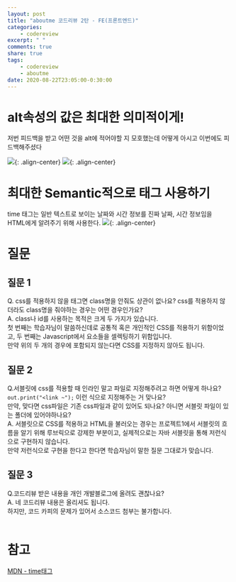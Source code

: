 ```yaml
---
layout: post
title: "aboutme 코드리뷰 2탄 - FE(프론트엔드)"
categories:
    - codereview
excerpt: " "
comments: true
share: true
tags:
    - codereview
    - aboutme
date: 2020-08-22T23:05:00-0:30:00
---
```


# alt속성의 값은 최대한 의미적이게!

저번 피드백을 받고 어떤 것을 alt에 적어야할 지 모호했는데 어떻게 아시고 이번에도 피드백해주셨다

![](https://kimmy100b.github.io/assets/images/codereview/aboutme/FE/8.PNG){: .align-center}
![](https://kimmy100b.github.io/assets/images/codereview/aboutme/FE/9.PNG){: .align-center}
<br>

# 최대한 Semantic적으로 태그 사용하기

time 태그는 일반 텍스트로 보이는 날짜와 시간 정보를 진짜 날짜, 시간 정보임을 HTML에게 알려주기 위해 사용한다.
![](https://kimmy100b.github.io/assets/images/codereview/aboutme/FE/10.PNG){: .align-center}
<br>

# 질문

## 질문 1

Q. css를 적용하지 않을 태그면 class명을 안줘도 상관이 없나요? css를 적용하지 않더라도 class명을 줘야하는 경우는 어떤 경우인가요?
<br>
A. class나 id를 사용하는 목적은 크게 두 가지가 있습니다. <br>
첫 번째는 학습자님이 말씀하신데로 공통적 혹은 개인적인 CSS를 적용하기 위함이었고, 두 번째는 Javascript에서 요소들을 셀렉팅하기 위함입니다.<br>
만약 위의 두 개의 경우에 포함되지 않는다면 CSS를 지정하지 않아도 됩니다.

## 질문 2

Q.서블릿에 css를 적용할 때 인라인 말고 파일로 지정해주려고 하면 어떻게 하나요?<br>
`out.print("<link ~");` 이런 식으로 지정해주는 거 맞나요? <br>만약, 맞다면 css파일은 기존 css파일과 같이 있어도 되나요? 아니면 서블릿 파일이 있는 폴더에 있어야하나요?
<br>
A. 서블릿으로 CSS를 적용하고 HTML을 불러오는 경우는 프로젝트1에서 서블릿의 흐름을 알기 위해 루브릭으로 강제한 부분이고, 실제적으로는 자바 서블릿을 통해 저런식으로 구현하지 않습니다.<br>
만약 저런식으로 구현을 한다고 한다면 학습자님이 말한 질문 그대로가 맞습니다.

## 질문 3

Q.코드리뷰 받은 내용을 개인 개발블로그에 올려도 괜찮나요?
<br>
A. 네 코드리뷰 내용은 올리셔도 됩니다. <br>
하지만, 코드 카피의 문제가 있어서 소스코드 첨부는 불가합니다.
<br><br>

# 참고

[MDN - time태그](https://developer.mozilla.org/ko/docs/Web/HTML/Element/time)
